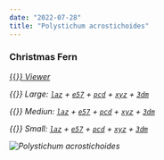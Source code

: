 ```yaml
---
date: "2022-07-28"
title: "Polystichum acrostichoides"
---
```


### Christmas Fern

[{{<i class="fas fa-braille">}} Viewer](https://xyz.cct.lsu.edu/data/cloud-forest/polystichum-acrostichoides-01/polystichum-acrostichoides-01.html "Polystichum acrostichoides viewer")

{{<i class="ms ms-database">}} Large:
[``laz``](https://xyz.cct.lsu.edu/data/cloud-forest/polystichum-acrostichoides-01/polystichum-acrostichoides-01-l.laz "Polystichum acrostichoides LAZ")
+ 
[``e57``](https://xyz.cct.lsu.edu/data/cloud-forest/polystichum-acrostichoides-01/polystichum-acrostichoides-01-l.e57 "Polystichum acrostichoides E57")
+ 
[``pcd``](https://xyz.cct.lsu.edu/data/cloud-forest/polystichum-acrostichoides-01/polystichum-acrostichoides-01-l.pcd "Polystichum acrostichoides PCD")
+ 
[``xyz``](https://xyz.cct.lsu.edu/data/cloud-forest/polystichum-acrostichoides-01/polystichum-acrostichoides-01-l.xyz "Polystichum acrostichoides XYZ")
+ 
[``3dm``](https://xyz.cct.lsu.edu/data/cloud-forest/polystichum-acrostichoides-01/polystichum-acrostichoides-01-l.3dm "Polystichum acrostichoides 3DM")

{{<i class="ms ms-database">}} Mediun:
[``laz``](https://xyz.cct.lsu.edu/data/cloud-forest/polystichum-acrostichoides-01/polystichum-acrostichoides-01-m.laz "Polystichum acrostichoides LAZ")
+ 
[``e57``](https://xyz.cct.lsu.edu/data/cloud-forest/polystichum-acrostichoides-01/polystichum-acrostichoides-01-m.e57 "Polystichum acrostichoides E57")
+ 
[``pcd``](https://xyz.cct.lsu.edu/data/cloud-forest/polystichum-acrostichoides-01/polystichum-acrostichoides-01-m.pcd "Polystichum acrostichoides PCD")
+ 
[``xyz``](https://xyz.cct.lsu.edu/data/cloud-forest/polystichum-acrostichoides-01/polystichum-acrostichoides-01-m.xyz "Polystichum acrostichoides XYZ")
+ 
[``3dm``](https://xyz.cct.lsu.edu/data/cloud-forest/polystichum-acrostichoides-01/polystichum-acrostichoides-01-m.3dm "Polystichum acrostichoides 3DM")

{{<i class="ms ms-database">}} Small:
[``laz``](https://xyz.cct.lsu.edu/data/cloud-forest/polystichum-acrostichoides-01/polystichum-acrostichoides-01-s.laz "Polystichum acrostichoides LAZ")
+ 
[``e57``](https://xyz.cct.lsu.edu/data/cloud-forest/polystichum-acrostichoides-01/polystichum-acrostichoides-01-s.e57 "Polystichum acrostichoides E57")
+ 
[``pcd``](https://xyz.cct.lsu.edu/data/cloud-forest/polystichum-acrostichoides-01/polystichum-acrostichoides-01-s.pcd "Polystichum acrostichoides PCD")
+ 
[``xyz``](https://xyz.cct.lsu.edu/data/cloud-forest/polystichum-acrostichoides-01/polystichum-acrostichoides-01-s.xyz "Polystichum acrostichoides XYZ")
+ 
[``3dm``](https://xyz.cct.lsu.edu/data/cloud-forest/polystichum-acrostichoides-01/polystichum-acrostichoides-01-s.3dm "Polystichum acrostichoides 3DM")

![Polystichum acrostichoides](../polystichum-acrostichoides-01.png)
